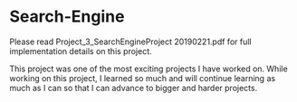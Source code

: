 # Search-Engine

Please read Project_3_SearchEngineProject 20190221.pdf for full implementation details on this project.

This project was one of the most exciting projects I have worked on. While working on this project, I learned so much and will continue learning as much as I can so that I can advance to bigger and harder projects.
